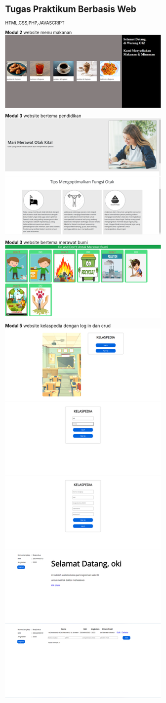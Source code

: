 # Tugas Praktikum Berbasis Web

HTML,CSS,PHP,JAVASCRIPT

**Modul 2** website menu makanan
![Modul 2](pbw-images/modul-2.png)

**Modul 3** website bertema pendidikan 
![Modul 3](pbw-images/modul-3.png)
![Modul 3](pbw-images/modul-3-1.png)

**Modul 3** website bertema merawat bumi
![Modul 3](pbw-images/modul-3-3.png)

**Modul 5** website kelaspedia dengan log in dan crud
![Modul 5](pbw-images/modul-5-1.png)
![Modul 5](pbw-images/modul-5-2.png)
![Modul 5](pbw-images/modul-5-3.png)
![Modul 5](pbw-images/modul-5-4.png)
![Modul 5](pbw-images/modul-5-5.png)
